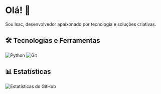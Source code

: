 # Olá! 👋
Sou Isac, desenvolvedor apaixonado por tecnologia e soluções criativas.

## 🛠️ Tecnologias e Ferramentas

![Python](https://img.shields.io/badge/Python-3776AB?style=flat&logo=python&logoColor=white)
![Git](https://img.shields.io/badge/Git-F05032?style=flat&logo=git&logoColor=white)

## 📊 Estatísticas

![Estatísticas do GitHub](https://github-readme-stats.vercel.app/api?username=IsacR-code&show_icons=true&theme=radical)
